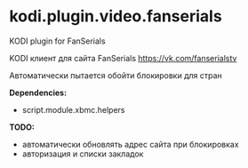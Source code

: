 # kodi.plugin.video.fanserials
KODI plugin for FanSerials

KODI клиент для сайта FanSerials https://vk.com/fanserialstv

Автоматически пытается обойти блокировки для стран

__Dependencies:__
 - script.module.xbmc.helpers

__TODO:__
 - автоматически обновлять адрес сайта при блокировках
 - авторизация и списки закладок